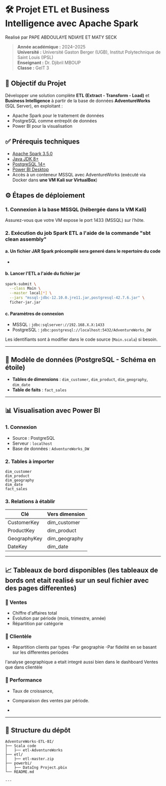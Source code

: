 # 🛠️ Projet ETL et Business Intelligence avec Apache Spark
Realisé par PAPE ABDOULAYE NDIAYE ET MATY SECK

> **Année académique :** 2024–2025  
> **Université :** Université Gaston Berger (UGB), Institut Polytechnique de Saint Louis (IPSL)  
> **Enseignant :** Dr. Djibril MBOUP  
> **Classe :** GeIT 3

## 📌 Objectif du Projet

Développer une solution complète **ETL (Extract - Transform - Load)** et **Business Intelligence** à partir de la base de données **AdventureWorks** (SQL Server), en exploitant :

- Apache Spark pour le traitement de données
- PostgreSQL comme entrepôt de données
- Power BI pour la visualisation

## ✅ Prérequis techniques

- [Apache Spark 3.5.0](https://spark.apache.org/)
- [Java JDK 8+](https://www.oracle.com/java/technologies/javase-downloads.html)
- [PostgreSQL 14+](https://www.postgresql.org/download/)
- [Power BI Desktop](https://powerbi.microsoft.com/)
- Accès à un conteneur MSSQL avec AdventureWorks (exécuté via Docker dans **une VM Kali sur VirtualBox**)

## ⚙️ Étapes de déploiement

### 1. Connexion à la base MSSQL (hébergée dans la VM Kali)

Assurez-vous que votre VM expose le port 1433 (MSSQL) sur l’hôte.


### 2. Exécution du job Spark ETL a l'aide de la commande "sbt clean assembly"

#### a. Un fichier JAR Spark précompilé sera generé dans le repertoire du code

-
#### b. Lancer l'ETL a l'aide du fichier jar

```bash
spark-submit \
  --class Main \
  --master local[*] \
  --jars "mssql-jdbc-12.10.0.jre11.jar,postgresql-42.7.6.jar" \
  ficher-jar.jar
```

#### c. Paramètres de connexion

- MSSQL : `jdbc:sqlserver://192.168.X.X:1433`
- PostgreSQL : `jdbc:postgresql://localhost:5432/AdventureWorks_DW`

Les identifiants sont à modifier dans le code source (`Main.scala`) si besoin.

---

## 🧠 Modèle de données (PostgreSQL - Schéma en étoile)

- **Tables de dimensions** : `dim_customer`, `dim_product`, `dim_geography`, `dim_date`
- **Table de faits** : `fact_sales`

---

## 📊 Visualisation avec Power BI

### 1. Connexion

- Source : PostgreSQL
- Serveur : `localhost`
- Base de données : `AdventureWorks_DW`

### 2. Tables à importer

```text
dim_customer
dim_product
dim_geography
dim_date
fact_sales
```

### 3. Relations à établir

| Clé           | Vers dimension           |
|---------------|--------------------------|
| CustomerKey   | dim_customer             |
| ProductKey    | dim_product              |
| GeographyKey  | dim_geography            |
| DateKey       | dim_date                 |

---

## 📈 Tableaux de bord disponibles (les tableaux de bords ont etait realisé sur un seul fichier avec des pages differentes)

### 🔹 Ventes

- Chiffre d'affaires total
- Évolution par période (mois, trimestre, année)
- Répartition par catégorie



### 🔹 Clientèle

- Répartition clients par types 
-Par geographie
-Par fidelité en se basant sur les differentes periodes

l'analyse geographique a etait integré aussi bien dans le dashboard Ventes que dans clientèle

### 🔹 Performance

- Taux de croissance,  
- Comparaison des ventes par période.

-
---

## 📁 Structure du dépôt

```
AdventureWorks-ETL-BI/
├── Scala code
│   ├── etl-AdventureWorks
├── etl/
│   ├── etl-master.zip
├── powerbi/
│   ├── DataIng Project.pbix
└── README.md 

---
